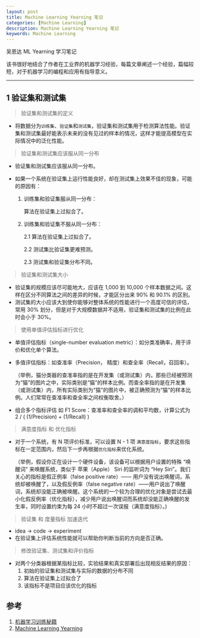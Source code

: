 ```yaml
---
layout: post
title: Machine Learning Yearning 笔记
categories: [Machine Learning]
description: Machine Learning Yearning 笔记
keywords: Machine Learning
---
```


吴恩达 ML Yearning 学习笔记

该书很好地结合了作者在工业界的机器学习经验，每篇文章阐述一个经验，篇幅较短，对于机器学习的编程和应用有指导意义。

---

## 1 验证集和测试集

> 验证集和测试集的定义

- 将数据分为`训练集`、`验证集`和`测试集`，验证集和测试集用于检测算法性能。验证集和测试集最好能表示未来的没有见过的样本的情况，这样才能提高模型在实际情况中的泛化性能。

> 验证集和测试集应该服从同一分布

- 验证集和测试集应该服从同一分布。
- 如果一个系统在验证集上运行性能良好，却在测试集上效果不佳的现象，可能的原因有：
    
    1. 训练集和验证集服从同一分布：

        算法在验证集上过拟合了。

    2. 训练集和验证集不服从同一分布：
        
        2.1 算法在验证集上过拟合了。
        
        2.2 测试集比验证集更难预测。

        2.3 测试集和验证集分布不同。

> 验证集和测试集大小

- 验证集的规模应该尽可能地大，应该在 1,000 到 10,000 个样本数据之间。这样在区分不同算法之间的差异的时候，才能区分出来 90% 和 90.1% 的区别。
- 测试集的大小应该大到使你能够对整体系统的性能进行一个高度可信的评估，常用 30% 划分，但是对于大规模数据并不适用，验证集和测试集的比例在此时会小于 30%。

> 使用单值评估指标进行优化

- 单值评估指标（single-number evaluation metric）：如分类准确率，用于评价和优化单个算法。
- 多值评估指标：如查准率（Precision， 精度）和查全率（Recall，召回率）。

    （举例，猫分类器的查准率指的是在开发集（或测试集）内，那些已经被预测为“猫”的图片之中，实际类别是“猫”的样本比例。而查全率指的是在开发集（或测试集）内，所有实际类别为“猫”的图片中，被正确预测为“猫”的样本比例。人们常常在查准率和查全率之间权衡取舍。）

- 组合多个指标评估 如 F1 Score：查准率和查全率的调和平均数，计算公式为 2 / ( (1/Precision) + (1/Recall) )

> 满意度指标 和 优化指标

- 对于一个系统，有 N 项评价标准，可以设置 N - 1 项 `满意度指标`，要求这些指标在一定范围内，然后下一步再根据`优化指标`来优化系统。
  
    （举例，假设你正在设计一个硬件设备，该设备可以根据用户设置的特殊 “唤醒词” 来唤醒系统，类似于 苹果（Apple） Siri 的监听词为 “Hey Siri”。我们关心的指标是假正例率（false positive rate）—— 用户没有说出唤醒词，系统却被唤醒了，以及假反例率（false negative rate）——用户说出了唤醒词，系统却没能正确被唤醒。这个系统的一个较为合理的优化对象是尝试去最小化假反例率（优化指标），减少用户说出唤醒词而系统却没能正确唤醒的发生率，同时设置约束为每 24 小时不超过一次误报（满意度指标）。)

> 验证集 和 度量指标 加速迭代

- idea -> code -> experiment
- 在验证集上评估系统性能就可以帮助你判断当前的方向是否正确。

> 修改验证集、测试集和评价指标

- 对两个分类器根据某指标比较，实验结果和真实部署后出现相反结果的原因：
    1. 初始的验证集和测试集与实际的数据的分布不同
    2. 算法在验证集上过拟合了
    3. 该指标不是项目应该优化的指标



## 参考
1. [机器学习训练秘籍](https://accepteddoge.github.io/machine-learning-yearning-cn/)
2. [Machine Learning Yearning](http://www.mlyearning.org/)